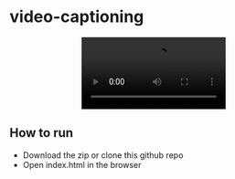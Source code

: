 # video-captioning

<div align="center">

<video src="https://github.com/vikasgola/video-captioning/assets/24772296/587872a8-05c4-4b5e-997a-f8d6dbac4027" width="50%" autoplay="autoplay" controls="false">

</div>

## How to run

- Download the zip or clone this github repo
- Open index.html in the browser
